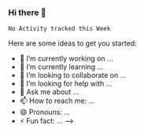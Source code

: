 ### Hi there 👋

<!--
**aeeux/aeeux** is a ✨ _special_ ✨ repository because its `README.md` (this file) appears on your GitHub profile.

<!--START_SECTION:waka-->
```text
No Activity tracked this Week
```
<!--END_SECTION:waka-->

Here are some ideas to get you started:

- 🔭 I’m currently working on ...
- 🌱 I’m currently learning ...
- 👯 I’m looking to collaborate on ...
- 🤔 I’m looking for help with ...
- 💬 Ask me about ...
- 📫 How to reach me: ...
- 😄 Pronouns: ...
- ⚡ Fun fact: ...
-->
